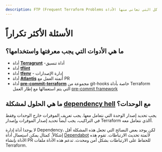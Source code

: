 ```yaml
---
description: FTP (Frequent Terraform Problems اكثر المشاكل التي تعاني منها الأداة)
---
```


# الأسئلة الأكثر تكراراً

## ما هي الأدوات التي يجب معرفتها واستخدامها؟

* أداة [**Terragrunt**](https://terragrunt.gruntwork.io/) -أداة تنسيق
* &#x20;أداة [**tflint**](https://github.com/terraform-linters/tflint)
* أداة [**tfenv**](https://github.com/tfutils/tfenv) - إدارة الإصدارات
* أداة [**Atlantis**](https://www.runatlantis.io/) أتمتة العمل مع PR
* أداة [**pre-commit-terraform**](https://github.com/antonbabenko/pre-commit-terraform) مجموعة من git-hooks خاصة بأداة Terraform التي يتم استعمالها مع إطار العمل [pre-commit framework](https://pre-commit.com/)

## ما هي الحلول لمشكلة [dependency hell](https://en.wikipedia.org/wiki/Dependency\_hell) مع الوحدات؟

يجب تحديد إصدار الوحدة التي نتعامل معها. يجب تعريف الموفرات خارج الوحدات وفقط في التراكيب، يجب أيضاً  تحديد إصدار الموفرات وإصدار Terraform أالذي نتعامل معه.&#x20;

لا يوجدا أداة إدارة Dependency، لكن يوجد بعض النصائح التي تجعل هذه المشكلة أقل إشكالاً. كمثال يمكن استعمال أداة [Dependabot](https://dependabot.com/) لأتمتة تحديث الارتباطات. تقوم هذه الأداة بإنشاء PR للحفاظ على الارتباطات بشكل أمن ومحدث. تدعم هذه الأداة ملفات Terraform.&#x20;
